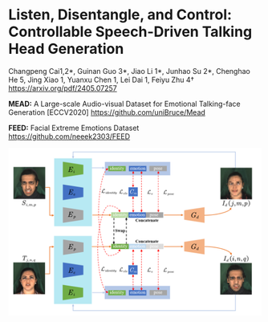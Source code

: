 # Listen, Disentangle, and Control: Controllable Speech-Driven Talking Head Generation

Changpeng Cai1,2*, Guinan Guo 3*, Jiao Li 1*, Junhao Su 2*,
Chenghao He 5, Jing Xiao 1, Yuanxu Chen 1, Lei Dai 1, Feiyu Zhu 4†
https://arxiv.org/pdf/2405.07257







**MEAD:** 
A Large-scale Audio-visual Dataset for Emotional Talking-face Generation [ECCV2020]
https://github.com/uniBruce/Mead



**FEED:** 
Facial Extreme Emotions Dataset
https://github.com/neeek2303/FEED


![screenshot](fig2.png)
